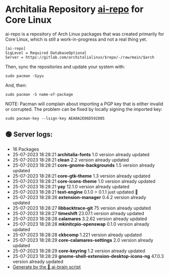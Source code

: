 # Architalia Repository [ai-repo](https://gitlab.com/architalialinux/ai-repo) for Core Linux

ai-repo is a repository of Arch Linux packages that was created primarily for Core Linux, which is still a work-in-progress and not a real thing yet.

```
[ai-repo]
SigLevel = Required DatabaseOptional
Server = https://gitlab.com/architalialinux/$repo/-/raw/main/$arch 
```

Then, sync the repositories and update your system with:

```
sudo pacman -Syyu
```

And, then:

```
sudo pacman -S name-of-package
```

NOTE: Pacman will complain about importing a PGP key that is either invalid or corrupted.  The problem can be fixed by locally signing the imported key:

```
sudo pacman-key --lsign-key AEA0A2E06D592805
```



## 🟢 Server logs:
- 16 Packages
- 25-07-2023 18:28:21 **architalia-fonts** 1.0 version already updated
- 25-07-2023 18:28:21 **clean** 2.2 version already updated
- 25-07-2023 18:28:21 **core-gnome-backgrounds** 1.5 version already updated
- 25-07-2023 18:28:21 **core-gtk-theme** 1.3 version already updated
- 25-07-2023 18:28:21 **core-icons-theme** 1.0 version already updated
- 25-07-2023 18:28:21 **yay** 12.1.0 version already updated
- 25-07-2023 18:28:21 **text-engine** 0.1.0 > 0.1.1 just updated 🔹
- 25-07-2023 18:28:26 **extension-manager** 0.4.2 version already updated
- 25-07-2023 18:28:27 **libbacktrace-git** 75 version already updated
- 25-07-2023 18:28:27 **timeshift** 23.07.1 version already updated
- 25-07-2023 18:28:28 **calamares** 3.2.62 version already updated
- 25-07-2023 18:28:28 **mkinitcpio-openswap** 0.1.0 version already updated
- 25-07-2023 18:28:28 **ckbcomp** 1.221 version already updated
- 25-07-2023 18:28:29 **core-calamares-settings** 2.0 version already updated
- 25-07-2023 18:28:29 **core-keyring** 1.2 version already updated
- 25-07-2023 18:28:29 **gnome-shell-extension-desktop-icons-ng** 47.0.3 version already updated
 - [Generate by the 🤖 ai-brain script](https://gitlab.com/architalialinux/ai-repo/-/blob/main/ai-brain)
